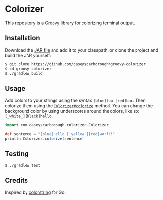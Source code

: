 # Colorizer

This repository is a Groovy library for colorizing terminal output.

## Installation

Download the [JAR file](http://dl.bintray.com/caseyscarborough/groovy-plugins/colorizer.jar) and add it to your classpath, or clone the project and build the JAR yourself:

```bash
$ git clone https://github.com/caseyscarborough/groovy-colorizer
$ cd groovy-colorizer
$ ./gradlew build
```

## Usage

Add colors to your strings using the syntax `[blue]foo [red]bar`. Then colorize them using the [`Colorizer#colorize`](https://github.com/caseyscarborough/groovy-colorizer/blob/master/src/main/groovy/com/caseyscarborough/colorizer/Colorizer.groovy#L63) method. You can change the background color by using underscores around the colors, like so: `[_white_][black]hello`.

```groovy
import com.caseyscarborough.colorizer.Colorizer

def sentence = "[blue]Hello [_yellow_][red]world!"
println Colorizer.colorize(sentence)
```

## Testing

```bash
$ ./gradlew test
```

## Credits

Inspired by [colorstring](https://github.com/mitchellh/colorstring) for Go.